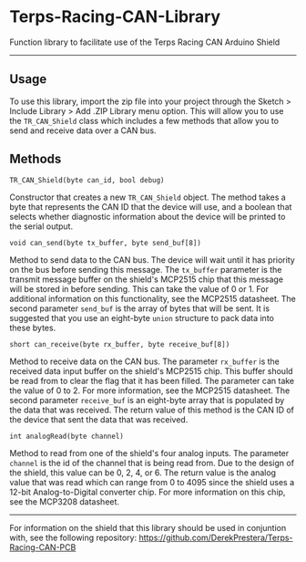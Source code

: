 # Terps-Racing-CAN-Library
Function library to facilitate use of the Terps Racing CAN Arduino Shield

---
## Usage

To use this library, import the zip file into your project through the Sketch > Include Library > Add .ZIP Library menu option. This will allow you to use the `TR_CAN_Shield` class which includes a few methods that allow you to send and receive data over a CAN bus.

## Methods

    TR_CAN_Shield(byte can_id, bool debug)

Constructor that creates a new `TR_CAN_Shield` object. The method takes a byte that represents the CAN ID that the device will use, and a boolean that selects whether diagnostic information about the device will be printed to the serial output.

    void can_send(byte tx_buffer, byte send_buf[8])

Method to send data to the CAN bus. The device will wait until it has priority on the bus before sending this message. The `tx_buffer` parameter is the transmit message buffer on the shield's MCP2515 chip that this message will be stored in before sending. This can take the value of 0 or 1. For additional information on this functionality, see the MCP2515 datasheet. The second parameter `send_buf` is the array of bytes that will be sent. It is suggested that you use an eight-byte `union` structure to pack data into these bytes.

    short can_receive(byte rx_buffer, byte receive_buf[8])

Method to receive data on the CAN bus. The parameter `rx_buffer` is the received data input buffer on the shield's MCP2515 chip. This buffer should be read from to clear the flag that it has been filled. The parameter can take the value of 0 to 2. For more information, see the MCP2515 datasheet. The second parameter `receive_buf` is an eight-byte array that is populated by the data that was received. The return value of this method is the CAN ID of the device that sent the data that was received.

    int analogRead(byte channel)

Method to read from one of the shield's four analog inputs. The parameter `channel` is the id of the channel that is being read from. Due to the design of the shield, this value can be 0, 2, 4, or 6. The return value is the analog value that was read which can range from 0 to 4095 since the shield uses a 12-bit Analog-to-Digital converter chip. For more information on this chip, see the MCP3208 datasheet.

---

For information on the shield that this library should be used in conjuntion with, see the following repository: https://github.com/DerekPrestera/Terps-Racing-CAN-PCB

